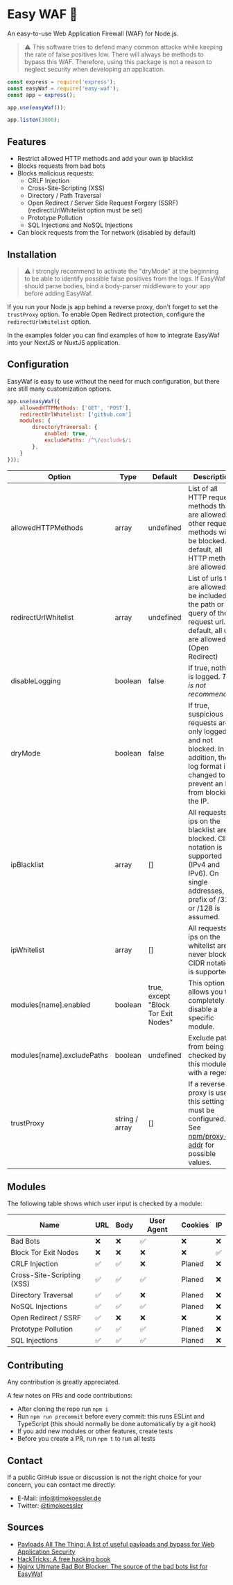 # Easy WAF 🧱

An easy-to-use Web Application Firewall (WAF) for Node.js.

> ⚠️ This software tries to defend many common attacks while keeping the rate of false positives low. There will always be methods to bypass this WAF. Therefore, using this package is not a reason to neglect security when developing an application.

```javascript
const express = require('express');
const easyWaf = require('easy-waf');
const app = express();

app.use(easyWaf());

app.listen(3000);
```

## Features
- Restrict allowed HTTP methods and add your own ip blacklist
- Blocks requests from bad bots
- Blocks malicious requests:
  - CRLF Injection
  - Cross-Site-Scripting (XSS)
  - Directory / Path Traversal
  - Open Redirect / Server Side Request Forgery (SSRF) (redirectUrlWhitelist option must be set)
  - Prototype Pollution
  - SQL Injections and NoSQL Injections
- Can block requests from the Tor network (disabled by default)

## Installation
> ⚠️ I strongly recommend to activate the "dryMode" at the beginning to be able to identify possible false positives from the logs.
If EasyWaf should parse bodies, bind a body-parser middleware to your app before adding EasyWaf.

If you run your Node.js app behind a reverse proxy, don't forget to set the `trustProxy` option.
To enable Open Redirect protection, configure the `redirectUrlWhitelist` option.

In the examples folder you can find examples of how to integrate EasyWaf into your NextJS or NuxtJS application.

## Configuration
EasyWaf is easy to use without the need for much configuration, but there are still many customization options.
```javascript
app.use(easyWaf({
    allowedHTTPMethods: ['GET', 'POST'],
    redirectUrlWhitelist: ['github.com']
    modules: {
        directoryTraversal: {
            enabled: true,
            excludePaths: /^\/exclude$/i
        },
    }
}));
```
| Option             | Type     | Default | Description                                                                                                                                  |
| -----------------  | -------- | ------- |  ------------------------------------------------------------------------------------------------------------------------------------------- |
| allowedHTTPMethods | array    | undefined | List of all HTTP request methods that are allowed. All other request methods will be blocked. By default, all HTTP methods are allowed.    |
| redirectUrlWhitelist | array    | undefined | List of urls that are allowed to be included in the path or query of the request url. By default, all urls are allowed. (Open Redirect)  |
| disableLogging     | boolean  | false   | If true, nothing is logged. *This is not recommended!*                                                                                       |
| dryMode            | boolean  | false   | If true, suspicious requests are only logged and not blocked. In addition, the log format is changed to prevent an IPS from blocking the IP. |
| ipBlacklist        | array    | []   | All requests by ips on the blacklist are blocked. CIDR notation is supported (IPv4 and IPv6). On single addresses, a prefix of /32 or /128 is assumed. |
| ipWhitelist        | array    | []   | All requests by ips on the whitelist are never blocked. CIDR notation is supported.                                                             |
| modules[name].enabled      | boolean | true, except "Block Tor Exit Nodes"   | This option allows you to completely disable a specific module.                                         |
| modules[name].excludePaths | boolean | undefined   | Exclude paths from being checked by this module with a regex.                                                                     |
| trustProxy         | string / array | [] | If a reverse proxy is used, this setting must be configured. See [npm/proxy-addr](https://www.npmjs.com/package/proxy-addr) for possible values. |

## Modules

The following table shows which user input is checked by a module:

| Name                          | URL | Body | User Agent | Cookies | IP |
| ----------------------------- | --- | ---- | ---------- | ------- | -- |
| Bad Bots                      | ❌  | ❌  | ✅         | ❌     | ❌ |
| Block Tor Exit Nodes          | ❌  | ❌  | ❌         | ❌     | ✅ |
| CRLF Injection                | ✅  | ✅  | ❌         | Planed  | ❌ |
| Cross-Site-Scripting (XSS)    | ✅  | ✅  | ✅         | Planed  | ❌ |
| Directory Traversal           | ✅  | ✅  | ❌         | Planed  | ❌ |
| NoSQL Injections              | ✅  | ✅  | ✅         | Planed  | ❌ |
| Open Redirect / SSRF          | ✅  | ❌  | ❌         | ❌     | ❌ |
| Prototype Pollution           | ✅  | ✅  | ✅         | Planed  | ❌ |
| SQL Injections                | ✅  | ✅  | ✅         | Planed  | ❌ |

## Contributing
Any contribution is greatly appreciated.

A few notes on PRs and code contributions:
- After cloning the repo run `npm i`
- Run `npm run precommit` before every commit: this runs ESLint and TypeScript (this should normally be done automatically by a git hook)
- If you add new modules or other features, create tests
- Before you create a PR, run `npm t` to run all tests

## Contact
If a public GitHub issue or discussion is not the right choice for your concern, you can contact me directly:
- E-Mail: [info@timokoessler.de](mailto:info@timokoessler.de)
- Twitter: [@timokoessler](https://twitter.com/timokoessler)

## Sources
- [Payloads All The Thing: A list of useful payloads and bypass for Web Application Security](https://github.com/swisskyrepo/PayloadsAllTheThings)
- [HackTricks: A free hacking book](https://book.hacktricks.xyz/pentesting-web/)
- [Nginx Ultimate Bad Bot Blocker: The source of the bad bots list for EasyWaf](https://github.com/mitchellkrogza/nginx-ultimate-bad-bot-blocker)